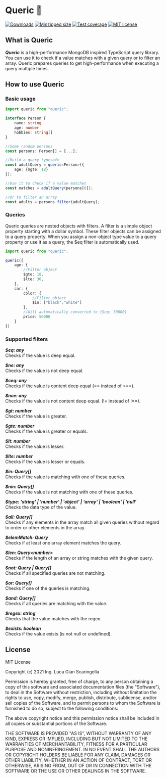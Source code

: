 # Queric 🔎

[![Downloads](https://img.shields.io/npm/dm/queric)](https://www.npmjs.com/package/queric)
[![Minzipped size](https://img.shields.io/bundlephobia/minzip/queric)](https://www.npmjs.com/package/queric)
[![Test coverage](https://img.shields.io/badge/test%20coverage-100%20%25-brightgreen)](https://www.npmjs.com/package/queric)
[![MIT license](https://img.shields.io/badge/License-MIT-blue.svg)](https://lbesson.mit-license.org/)

## What is Queric

***Queric*** is a high-performance MongoDB inspired TypeScript query library.
You can use it to check if a value matches with a given query or to filter an array.
Queric prepares queries to get high-performance when executing a query multiple times. 

## How to use Queric

### Basic usage

```typescript
import queric from "queric";

interface Person {
    name: string
    age: number
    hobbies: string[]
}

//Some random persons
const persons: Person[] = [...];

//Build a query typesafe
const adultQuery = queric<Person>({
    age: {$gte: 18}
});

//Use it to check if a value matches
const matches = adultQuery(persons[0]);

//Or to filter an array
const adults = persons.filter(adultQuery);
```

### Queries

Queric queries are nested objects with filters. 
A filter is a simple object property starting with a dollar symbol. 
These filter objects can be assigned to a query property.
When you assign a non-object type value to a query property or use it 
as a query, the $eq filter is automatically used. 

```typescript
import queric from "queric";

queric({
    age: {
        //Filter object
        $gte: 18,
        $lte: 30,
    },
    car: {
        color: {
            //Filter object
            $in: ["black","white"]
        },
        //Will automatically converted to {$eq: 50000}
        price: 50000
    }
})
```

### Supported filters

***$eq: any***  
Checks if the value is deep equal.

***$ne: any***  
Checks if the value is not deep equal.

***$ceq: any***  
Checks if the value is content deep equal (== instead of ===).

***$nce: any***  
Checks if the value is not content deep equal. (!= instead of !==).

***$gt: number***  
Checks if the value is greater.

***$gte: number***  
Checks if the value is greater or equals.

***$lt: number***  
Checks if the value is lesser.

***$lte: number***  
Checks if the value is lesser or equals.

***$in: Query[]***  
Checks if the value is matching with one of these queries.

***$nin: Query[]***  
Checks if the value is not matching with one of these queries.

***$type: 'string' | 'number' | 'object' | 'array' | 'boolean' | 'null'***  
Checks the data type of the value.

***$all: Query[]***  
Checks if any elements in the array match all given queries 
without regard to order or other elements in the array.

***$elemMatch: Query***  
Checks if at least one array element matches the query.

***$len: Query\<number>***  
Checks if the length of an array or string matches with the given query.

***$not: Query | Query[]***  
Checks if all specified queries are not matching.

***$or: Query[]***  
Checks if one of the queries is matching.

***$and: Query[]***  
Checks if all queries are matching with the value.

***$regex: string***  
Checks that the value matches with the regex.

***$exists: boolean***  
Checks if the value exists (is not null or undefined).

## License

MIT License

Copyright (c) 2021 Ing. Luca Gian Scaringella

Permission is hereby granted, free of charge, to any person obtaining a copy
of this software and associated documentation files (the "Software"), to deal
in the Software without restriction, including without limitation the rights
to use, copy, modify, merge, publish, distribute, sublicense, and/or sell
copies of the Software, and to permit persons to whom the Software is
furnished to do so, subject to the following conditions:

The above copyright notice and this permission notice shall be included in all
copies or substantial portions of the Software.

THE SOFTWARE IS PROVIDED "AS IS", WITHOUT WARRANTY OF ANY KIND, EXPRESS OR
IMPLIED, INCLUDING BUT NOT LIMITED TO THE WARRANTIES OF MERCHANTABILITY,
FITNESS FOR A PARTICULAR PURPOSE AND NONINFRINGEMENT. IN NO EVENT SHALL THE
AUTHORS OR COPYRIGHT HOLDERS BE LIABLE FOR ANY CLAIM, DAMAGES OR OTHER
LIABILITY, WHETHER IN AN ACTION OF CONTRACT, TORT OR OTHERWISE, ARISING FROM,
OUT OF OR IN CONNECTION WITH THE SOFTWARE OR THE USE OR OTHER DEALINGS IN THE
SOFTWARE.

